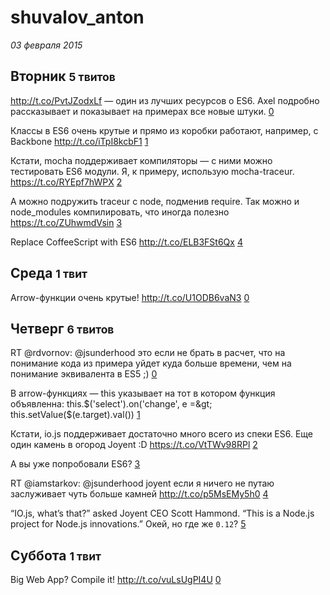 # shuvalov_anton

_03 февраля 2015_

## Вторник <small>5 твитов</small>

http://t.co/PvtJZodxLf — один из лучших ресурсов о ES6. Axel подробно рассказывает и показывает на примерах все новые штуки. [0][562519903249649665]

Классы в ES6 очень крутые и прямо из коробки работают, например, с Backbone http://t.co/iTpI8kcbF1 [1][562523017243545600]

Кстати, mocha поддерживает компиляторы — с ними можно тестировать ES6 модули. Я, к примеру, использую mocha-traceur. https://t.co/RYEpf7hWPX [2][562569870366486528]

А можно подружить traceur c node, подменив require. Так можно и node_modules компилировать, что иногда полезно https://t.co/ZUhwmdVsin [3][562571645869912064]

Replace CoffeeScript with ES6 http://t.co/ELB3FSt6Qx [4][562579794999922689]

[562519903249649665]: https://twitter.com/jsunderhood/status/562519903249649665
[562523017243545600]: https://twitter.com/jsunderhood/status/562523017243545600
[562569870366486528]: https://twitter.com/jsunderhood/status/562569870366486528
[562571645869912064]: https://twitter.com/jsunderhood/status/562571645869912064
[562579794999922689]: https://twitter.com/jsunderhood/status/562579794999922689

## Среда <small>1 твит</small>

Arrow-функции очень крутые! http://t.co/U1ODB6vaN3 [0][562972738303037442]

[562972738303037442]: https://twitter.com/jsunderhood/status/562972738303037442

## Четверг <small>6 твитов</small>

RT @rdvornov: @jsunderhood это если не брать в расчет, что на понимание кода из примера уйдет куда больше времени, чем на понимание эквивалента в ES5 ;) [0][563237209370013696]

В arrow-функциях — this указывает на тот  в котором функция объявленна: 
this.$('select').on('change', e =&gt; this.setValue($(e.target).val()) [1][563238391077408768]

Кстати, io.js поддерживает достаточно много всего из спеки ES6. Еще один камень в огород Joyent :D https://t.co/VtTWv98RPl [2][563307732707856384]

А вы уже попробовали ES6? [3][563308497023299585]

RT @iamstarkov: @jsunderhood joyent если я ничего не путаю заслуживает чуть больше камней  http://t.co/p5MsEMy5h0 [4][563326489488551937]

“IO.js, what’s that?” asked Joyent CEO Scott Hammond. “This is a Node.js project for Node.js innovations.” Окей, но где же `0.12`? [5][563327023012413440]

[563237209370013696]: https://twitter.com/jsunderhood/status/563237209370013696
[563238391077408768]: https://twitter.com/jsunderhood/status/563238391077408768
[563307732707856384]: https://twitter.com/jsunderhood/status/563307732707856384
[563308497023299585]: https://twitter.com/jsunderhood/status/563308497023299585
[563326489488551937]: https://twitter.com/jsunderhood/status/563326489488551937
[563327023012413440]: https://twitter.com/jsunderhood/status/563327023012413440

## Суббота <small>1 твит</small>

Big Web App? Compile it! http://t.co/vuLsUgPI4U [0][564027469179944962]

[564027469179944962]: https://twitter.com/jsunderhood/status/564027469179944962